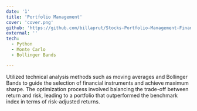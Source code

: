 ```yaml
---
date: '1'
title: 'Portfolio Management'
cover: 'cover.png'
github: 'https://github.com/billaprut/Stocks-Portfolio-Management-Finance-Analytics'
external: ''
tech:
  - Python
  - Monte Carlo
  - Bollinger Bands

---
```


Utilized technical analysis methods such as moving averages and Bollinger Bands to guide the selection of financial instruments and achieve maximum sharpe. The optimization process involved balancing the trade-off between return and risk, leading to a portfolio that outperformed the benchmark index in terms of risk-adjusted returns.
